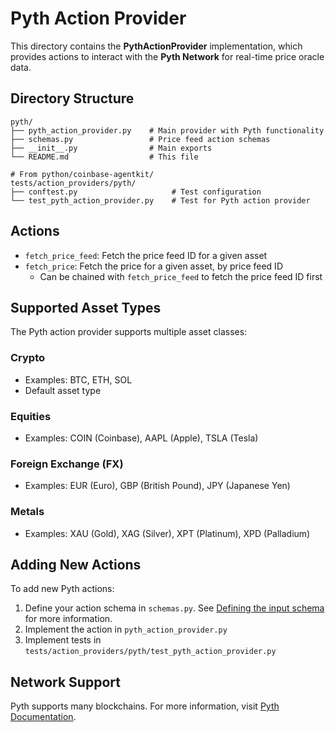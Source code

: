 # Pyth Action Provider

This directory contains the **PythActionProvider** implementation, which provides actions to interact with the **Pyth Network** for real-time price oracle data.

## Directory Structure

```
pyth/
├── pyth_action_provider.py    # Main provider with Pyth functionality
├── schemas.py                 # Price feed action schemas
├── __init__.py                # Main exports
└── README.md                  # This file

# From python/coinbase-agentkit/
tests/action_providers/pyth/
├── conftest.py                     # Test configuration
└── test_pyth_action_provider.py    # Test for Pyth action provider
```

## Actions

- `fetch_price_feed`: Fetch the price feed ID for a given asset
- `fetch_price`: Fetch the price for a given asset, by price feed ID
  - Can be chained with `fetch_price_feed` to fetch the price feed ID first

## Supported Asset Types

The Pyth action provider supports multiple asset classes:

### Crypto
- Examples: BTC, ETH, SOL
- Default asset type

### Equities
- Examples: COIN (Coinbase), AAPL (Apple), TSLA (Tesla)

### Foreign Exchange (FX)
- Examples: EUR (Euro), GBP (British Pound), JPY (Japanese Yen)

### Metals
- Examples: XAU (Gold), XAG (Silver), XPT (Platinum), XPD (Palladium)

## Adding New Actions

To add new Pyth actions:

1. Define your action schema in `schemas.py`. See [Defining the input schema](https://github.com/coinbase/agentkit/blob/main/CONTRIBUTING-PYTHON.md#defining-the-input-schema) for more information.
2. Implement the action in `pyth_action_provider.py`
3. Implement tests in `tests/action_providers/pyth/test_pyth_action_provider.py`

## Network Support

Pyth supports many blockchains. For more information, visit [Pyth Documentation](https://docs.pyth.network/home).
